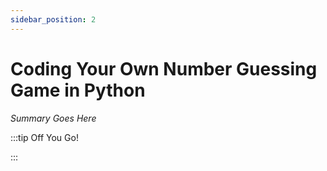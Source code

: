 ```yaml
---
sidebar_position: 2
---
```


# Coding Your Own Number Guessing Game in Python

_Summary Goes Here_

:::tip Off You Go!

<QuestButton text="Happy Questing" link='' />

:::

